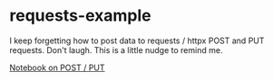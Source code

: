 # requests-example

I keep forgetting how to post data to requests / httpx POST and PUT requests. Don't laugh. This is a little nudge to remind me.

[Notebook on POST / PUT](requests.ipynb)
